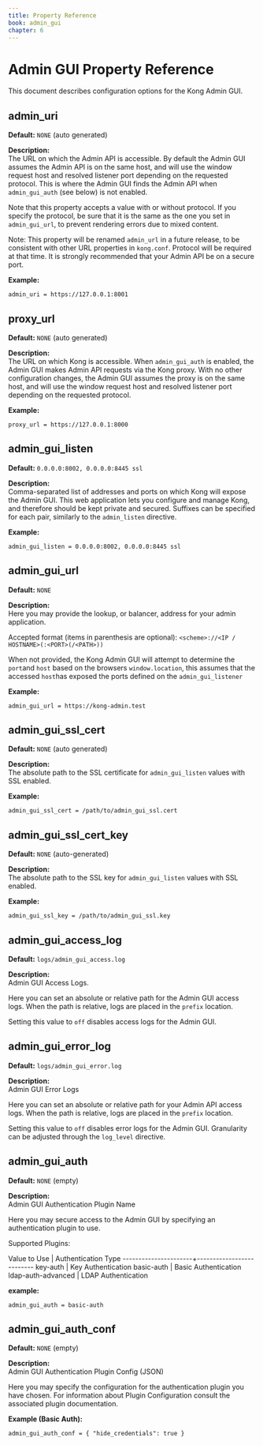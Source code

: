 ```yaml
---
title: Property Reference
book: admin_gui
chapter: 6
---
```


# Admin GUI Property Reference

This document describes configuration options for the Kong Admin GUI.


## admin_uri

**Default:** `NONE` (auto generated)

**Description:**  
The URL on which the Admin API is accessible. By default the Admin GUI assumes the Admin API is on the same host, and will use the window request host and resolved listener port depending on the requested protocol. This is where the Admin GUI finds the Admin API when `admin_gui_auth` (see below) is not enabled.

Note that this property accepts a value with or without protocol. If you specify the protocol, be sure that it is the same as the one you set in `admin_gui_url`, to prevent rendering errors due to mixed content.

Note: This property will be renamed `admin_url` in a future release, to be consistent with other URL properties in `kong.conf`. Protocol will be required at that time. It is strongly recommended that your Admin API be on a secure port.

**Example:**

```
admin_uri = https://127.0.0.1:8001
```


## proxy_url

**Default:** `NONE` (auto generated)

**Description:**  
The URL on which Kong is accessible. When `admin_gui_auth` is enabled, the Admin GUI makes Admin API requests via the Kong proxy. With no other configuration changes, the Admin GUI assumes the proxy is on the same host, and will use the window request host and resolved listener port depending on the requested protocol.

**Example:**

```
proxy_url = https://127.0.0.1:8000
```


## admin_gui_listen

**Default:** `0.0.0.0:8002, 0.0.0.0:8445 ssl`

**Description:**  
Comma-separated list of addresses and ports on which
Kong will expose the Admin GUI. This web application
lets you configure and manage Kong, and therefore
should be kept private and secured. Suffixes can be
specified for each pair, similarly to the `admin_listen` directive.

**Example:**

```
admin_gui_listen = 0.0.0.0:8002, 0.0.0.0:8445 ssl
```


## admin_gui_url

**Default:** `NONE`

**Description:**  
Here you may provide the lookup, or balancer, address for your admin application.

Accepted format (items in parenthesis are optional):
`<scheme>://<IP / HOSTNAME>(:<PORT>(/<PATH>))`

When not provided, the Kong Admin GUI will attempt to determine the
`port`and `host` based on the browsers `window.location`, this assumes that the
accessed `host`has exposed the ports defined on the `admin_gui_listener`

**Example:**

```
admin_gui_url = https://kong-admin.test
```


## admin_gui_ssl_cert

**Default:** `NONE` (auto generated)

**Description:**  
The absolute path to the SSL certificate for `admin_gui_listen` values with SSL enabled.

**Example:**

```
admin_gui_ssl_cert = /path/to/admin_gui_ssl.cert
```


## admin_gui_ssl_cert_key

**Default:** `NONE` (auto-generated)

**Description:**  
The absolute path to the SSL key for `admin_gui_listen` values with SSL
enabled.

**Example:**

```
admin_gui_ssl_key = /path/to/admin_gui_ssl.key
```


## admin_gui_access_log

**Default:** `logs/admin_gui_access.log`

**Description:**  
Admin GUI Access Logs.

Here you can set an absolute or relative path for the
Admin GUI access logs. When the path is relative,
logs are placed in the `prefix` location.

Setting this value to `off` disables access logs
for the Admin GUI.


## admin_gui_error_log

**Default:** `logs/admin_gui_error.log`

**Description:**  
Admin GUI Error Logs

Here you can set an absolute or relative path for your
Admin API access logs. When the path is relative,
logs are placed in the `prefix` location.

Setting this value to `off` disables error logs for
the Admin GUI. Granularity can be adjusted through the `log_level`
directive.


## admin_gui_auth

**Default:** `NONE` (empty)

**Description:**  
Admin GUI Authentication Plugin Name

Here you may secure access to the Admin GUI by
specifying an authentication plugin to use.

Supported Plugins:

Value to Use        | Authentication Type
----------------------+--------------------------
key-auth            | Key Authentication
basic-auth          | Basic Authentication
ldap-auth-advanced  | LDAP Authentication

**example:**

```
admin_gui_auth = basic-auth
```

## admin_gui_auth_conf

**Default:** `NONE` (empty)

**Description:**  
Admin GUI Authentication Plugin Config (JSON)

Here you may specify the configuration for the
authentication plugin you have chosen. For information
about Plugin Configuration consult the associated plugin documentation.

**Example (Basic Auth):**

```
admin_gui_auth_conf = { "hide_credentials": true }
```
